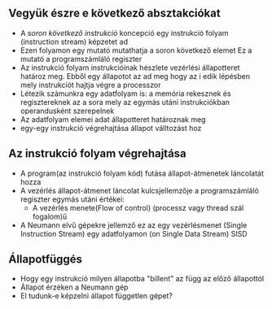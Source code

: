 ## Vegyük észre e következő absztakciókat
- A *soron következő instrukció* koncepció egy instrukció folyam (instruction stream) képzetet ad
- Ezen folyamon egy mutató mutathatja a soron következő elemet Ez a mutató a programszámláló regiszter 
- Az instrukció folyam instrukcióinak hészlete vezérlési állapotteret határoz meg. Ebből egy állapotot az ad meg hogy az i edik lépésben mely instrukciót hajtja végre a processzor
- Létezik számunkra egy adatfolyam is: a memória rekesznek és regisztereknek az a sora mely az egymás utáni instrukciókban operandusként szerepelnek
- Az adatfolyam elemei adat állapotteret határoznak meg
- egy-egy instrukció végrehajtása állapot válltozást hoz
## Az instrukció folyam végrehajtása
- A program(az instrukció folyam kód) futása állapot-átmenetek láncolatát hozza
- A vezérlés állapot-átmenet láncolat kulcsjellemzője a programszámláló regiszter egymás utáni értékei:
	- A vezérlés menete(Flow of control) (processz vagy thread szál fogalom)ű
- A Neumann elvű gépekre jellemző ez az egy vezérlésmenet (Single Instruction Stream) egy adatfolyamon (on Single Data Stream) SISD
## Állapotfüggés
- Hogy egy instrukció milyen állapotba "billent" az függ az előző állapottól
- Állapot érzéken a Neumann gép
- El tudunk-e képzelni állapot független gépet?
